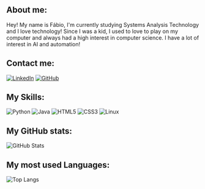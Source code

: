 <h2>About me: </h2>

Hey! My name is Fábio, I'm currently studying Systems Analysis Technology and I love technology! Since I was a kid, I used to love to play on my computer and always had a high interest in computer science. I have a lot of interest in AI and automation! 

<h2>Contact me: </h2>

[![LinkedIn](https://img.shields.io/badge/LinkedIn-000?style=for-the-badge&logo=linkedin&logoColor=0E76A8)](https://www.linkedin.com/in/fabio-g-soares/)
[![GitHub](https://img.shields.io/badge/GitHub-100000?style=for-the-badge&logo=github&logoColor=white)](https://github.com/fabz777)

<h2>My Skills: </h2>

![Python](https://img.shields.io/badge/Python-000?style=for-the-badge&logo=python)
![Java](https://img.shields.io/badge/Java-000?style=for-the-badge&logo=java)
![HTML5](https://img.shields.io/badge/HTML5-000?style=for-the-badge&logo=html5)
![CSS3](https://img.shields.io/badge/CSS3-000?style=for-the-badge&logo=css3&logoColor=264CE4)
![Linux](https://img.shields.io/badge/Linux-FCC624?style=for-the-badge&logo=linux&logoColor=black)

<h2>My GitHub stats: </h2>

![GitHub Stats](https://github-readme-stats.vercel.app/api?username=fabz777&theme=transparent&bg_color=000&border_color=30A3DC&show_icons=true&icon_color=30A3DC&title_color=E94D5F&text_color=FFF)

<h2>My most used Languages: </h2>

![Top Langs](https://github-readme-stats-git-masterrstaa-rickstaa.vercel.app/api/top-langs/?username=fabz777&bg_color=000&border_color=30A3DC&title_color=E94D5F&text_color=FFF)

